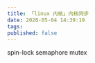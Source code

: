```yaml
---
title: 「linux 内核」内核同步 
date: 2020-05-04 14:39:19
tags:
published: false
---
```


spin-lock
semaphore
mutex
